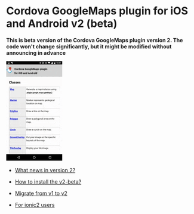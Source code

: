 # Cordova GoogleMaps plugin for iOS and Android v2 (beta)

**This is beta version of the Cordova GoogleMaps plugin version 2. The code won't change significantly, but it might be modified without announcing in advance**

![](images/v2demo.gif)

- [What news in version 2?](whats-new-v2/README.md)

- [How to install the v2-beta?](Installation/README.md)

- [Migrate from v1 to v2](migrate-from-v1/README.md)

- [For ionic2 users](For-ionic2-users/README.md)
